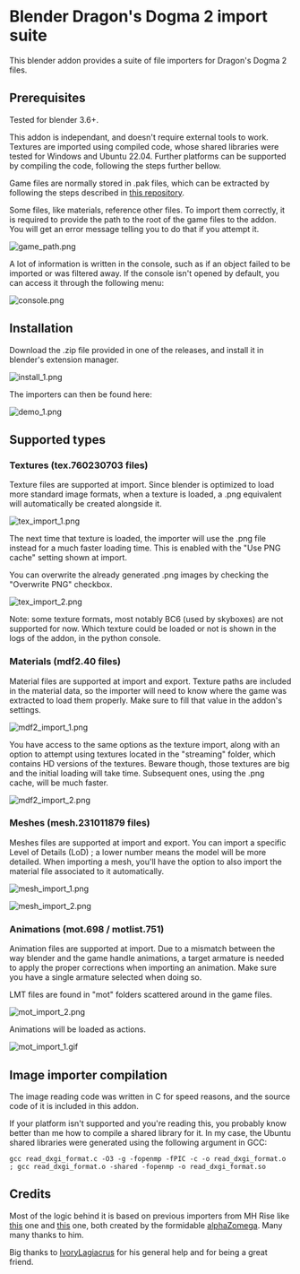 # Blender Dragon's Dogma 2 import suite

This blender addon provides a suite of file importers for Dragon's Dogma 2 files.

## Prerequisites

Tested for blender 3.6+.

This addon is independant, and doesn't require external tools to work. Textures are imported using compiled code, whose shared libraries were tested for Windows and Ubuntu 22.04. Further platforms can be supported by compiling the code, following the steps further bellow.

Game files are normally stored in .pak files, which can be extracted by following the steps described in [this repository](https://github.com/Ekey/REE.PAK.Tool).

Some files, like materials, reference other files. To import them correctly, it is required to provide the path to the root of the game files to the addon. You will get an error message telling you to do that if you attempt it.

![game_path.png](images/game_path.png)

A lot of information is written in the console, such as if an object failed to be imported or was filtered away. If the console isn't opened by default, you can access it through the following menu:

![console.png](images/console.png)

## Installation

Download the .zip file provided in one of the releases, and install it in blender's extension manager. 

![install_1.png](images/install_1.png)

The importers can then be found here:

![demo_1.png](images/demo_1.png)

## Supported types

### Textures (tex.760230703 files)

Texture files are supported at import. Since blender is optimized to load more standard image formats, when a texture is loaded, a .png equivalent will automatically be created alongside it.

![tex_import_1.png](images/tex_import_1.png)

The next time that texture is loaded, the importer will use the .png file instead for a much faster loading time. This is enabled with the "Use PNG cache" setting shown at import.

You can overwrite the already generated .png images by checking the "Overwrite PNG" checkbox. 

![tex_import_2.png](images/tex_import_2.png)

Note: some texture formats, most notably BC6 (used by skyboxes) are not supported for now. Which texture could be loaded or not is shown in the logs of the addon, in the python console.

### Materials (mdf2.40 files)

Material files are supported at import and export. Texture paths are included in the material data, so the importer will need to know where the game was extracted to load them properly. Make sure to fill that value in the addon's settings.

![mdf2_import_1.png](images/mdf2_import_1.png)

You have access to the same options as the texture import, along with an option to attempt using textures located in the "streaming" folder, which contains HD versions of the textures. Beware though, those textures are big and the initial loading will take time. Subsequent ones, using the .png cache, will be much faster.

![mdf2_import_2.png](images/mdf2_import_2.png)

### Meshes (mesh.231011879 files)

Meshes files are supported at import and export. You can import a specific Level of Details (LoD) ; a lower number means the model will be more detailed. When importing a mesh, you'll have the option to also import the material file associated to it automatically. 

![mesh_import_1.png](images/mesh_import_1.png)

![mesh_import_2.png](images/mesh_import_2.png)

### Animations (mot.698 / motlist.751)

Animation files are supported at import. Due to a mismatch between the way blender and the game handle animations, a target armature is needed to apply the proper corrections when importing an animation. Make sure you have a single armature selected when doing so. 

LMT files are found in "mot" folders scattered around in the game files.

![mot_import_2.png](images/mot_import_2.png)

Animations will be loaded as actions. 

![mot_import_1.gif](images/mot_import_1.gif)

## Image importer compilation

The image reading code was written in C for speed reasons, and the source code of it is included in this addon.

If your platform isn't supported and you're reading this, you probably know better than me how to compile a shared library for it. In my case, the Ubuntu shared libraries were generated using the following argument in GCC: 

```
gcc read_dxgi_format.c -O3 -g -fopenmp -fPIC -c -o read_dxgi_format.o ; gcc read_dxgi_format.o -shared -fopenmp -o read_dxgi_format.so
```

## Credits

Most of the logic behind it is based on previous importers from MH Rise like [this](https://github.com/alphazolam/RE_RSZ) one and [this](https://github.com/alphazolam/fmt_RE_MESH-Noesis-Plugin) one, both created by the formidable [alphaZomega](https://github.com/alphazolam). Many many thanks to him.

Big thanks to [IvoryLagiacrus](https://twitter.com/ilagiacrus) for his general help and for being a great friend.
